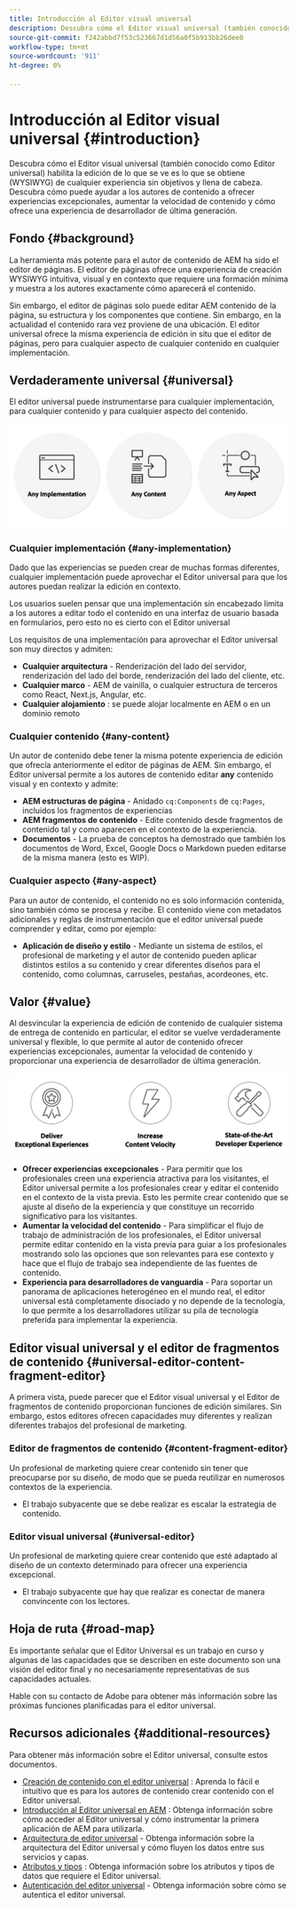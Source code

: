 ```yaml
---
title: Introducción al Editor visual universal
description: Descubra cómo el Editor visual universal (también conocido como Editor universal) habilita la edición de lo que se ve es lo que se obtiene (WYSIWYG) de cualquier experiencia sin objetivos y llena de cabeza. Descubra cómo puede ayudar a los autores de contenido a ofrecer experiencias excepcionales, aumentar la velocidad de contenido y cómo ofrece una experiencia de desarrollador de última generación.
source-git-commit: f242abbd7f53c523667d1d56a0f5b913bb26dee0
workflow-type: tm+mt
source-wordcount: '911'
ht-degree: 0%

---
```



# Introducción al Editor visual universal {#introduction}

Descubra cómo el Editor visual universal (también conocido como Editor universal) habilita la edición de lo que se ve es lo que se obtiene (WYSIWYG) de cualquier experiencia sin objetivos y llena de cabeza. Descubra cómo puede ayudar a los autores de contenido a ofrecer experiencias excepcionales, aumentar la velocidad de contenido y cómo ofrece una experiencia de desarrollador de última generación.

## Fondo {#background}

La herramienta más potente para el autor de contenido de AEM ha sido el editor de páginas. El editor de páginas ofrece una experiencia de creación WYSIWYG intuitiva, visual y en contexto que requiere una formación mínima y muestra a los autores exactamente cómo aparecerá el contenido.

Sin embargo, el editor de páginas solo puede editar AEM contenido de la página, su estructura y los componentes que contiene. Sin embargo, en la actualidad el contenido rara vez proviene de una ubicación. El editor universal ofrece la misma experiencia de edición in situ que el editor de páginas, pero para cualquier aspecto de cualquier contenido en cualquier implementación.

## Verdaderamente universal {#universal}

El editor universal puede instrumentarse para cualquier implementación, para cualquier contenido y para cualquier aspecto del contenido.

![Lo que hace que sea universal](assets/universal.png)

### Cualquier implementación {#any-implementation}

Dado que las experiencias se pueden crear de muchas formas diferentes, cualquier implementación puede aprovechar el Editor universal para que los autores puedan realizar la edición en contexto.

Los usuarios suelen pensar que una implementación sin encabezado limita a los autores a editar todo el contenido en una interfaz de usuario basada en formularios, pero esto no es cierto con el Editor universal

Los requisitos de una implementación para aprovechar el Editor universal son muy directos y admiten:

* **Cualquier arquitectura** - Renderización del lado del servidor, renderización del lado del borde, renderización del lado del cliente, etc.
* **Cualquier marco** - AEM de vainilla, o cualquier estructura de terceros como React, Next.js, Angular, etc.
* **Cualquier alojamiento** : se puede alojar localmente en AEM o en un dominio remoto

### Cualquier contenido {#any-content}

Un autor de contenido debe tener la misma potente experiencia de edición que ofrecía anteriormente el editor de páginas de AEM. Sin embargo, el Editor universal permite a los autores de contenido editar **any** contenido visual y en contexto y admite:

* **AEM estructuras de página** - Anidado `cq:Components` de `cq:Pages`, incluidos los fragmentos de experiencias
* **AEM fragmentos de contenido** - Edite contenido desde fragmentos de contenido tal y como aparecen en el contexto de la experiencia.
* **Documentos** - La prueba de conceptos ha demostrado que también los documentos de Word, Excel, Google Docs o Markdown pueden editarse de la misma manera (esto es WIP).

### Cualquier aspecto {#any-aspect}

Para un autor de contenido, el contenido no es solo información contenida, sino también cómo se procesa y recibe. El contenido viene con metadatos adicionales y reglas de instrumentación que el editor universal puede comprender y editar, como por ejemplo:

* **Aplicación de diseño y estilo** - Mediante un sistema de estilos, el profesional de marketing y el autor de contenido pueden aplicar distintos estilos a su contenido y crear diferentes diseños para el contenido, como columnas, carruseles, pestañas, acordeones, etc.

## Valor {#value}

Al desvincular la experiencia de edición de contenido de cualquier sistema de entrega de contenido en particular, el editor se vuelve verdaderamente universal y flexible, lo que permite al autor de contenido ofrecer experiencias excepcionales, aumentar la velocidad de contenido y proporcionar una experiencia de desarrollador de última generación.

![El valor del Editor universal](assets/value.png)

* **Ofrecer experiencias excepcionales** - Para permitir que los profesionales creen una experiencia atractiva para los visitantes, el Editor universal permite a los profesionales crear y editar el contenido en el contexto de la vista previa. Esto les permite crear contenido que se ajuste al diseño de la experiencia y que constituye un recorrido significativo para los visitantes.
* **Aumentar la velocidad del contenido** - Para simplificar el flujo de trabajo de administración de los profesionales, el Editor universal permite editar contenido en la vista previa para guiar a los profesionales mostrando solo las opciones que son relevantes para ese contexto y hace que el flujo de trabajo sea independiente de las fuentes de contenido.
* **Experiencia para desarrolladores de vanguardia** - Para soportar un panorama de aplicaciones heterogéneo en el mundo real, el editor universal está completamente disociado y no depende de la tecnología, lo que permite a los desarrolladores utilizar su pila de tecnología preferida para implementar la experiencia.

## Editor visual universal y el editor de fragmentos de contenido {#universal-editor-content-fragment-editor}

A primera vista, puede parecer que el Editor visual universal y el Editor de fragmentos de contenido proporcionan funciones de edición similares. Sin embargo, estos editores ofrecen capacidades muy diferentes y realizan diferentes trabajos del profesional de marketing.

### Editor de fragmentos de contenido {#content-fragment-editor}

Un profesional de marketing quiere crear contenido sin tener que preocuparse por su diseño, de modo que se pueda reutilizar en numerosos contextos de la experiencia.

* El trabajo subyacente que se debe realizar es escalar la estrategia de contenido.

### Editor visual universal {#universal-editor}

Un profesional de marketing quiere crear contenido que esté adaptado al diseño de un contexto determinado para ofrecer una experiencia excepcional.

* El trabajo subyacente que hay que realizar es conectar de manera convincente con los lectores.

## Hoja de ruta {#road-map}

Es importante señalar que el Editor Universal es un trabajo en curso y algunas de las capacidades que se describen en este documento son una visión del editor final y no necesariamente representativas de sus capacidades actuales.

Hable con su contacto de Adobe para obtener más información sobre las próximas funciones planificadas para el editor universal.

## Recursos adicionales {#additional-resources}

Para obtener más información sobre el Editor universal, consulte estos documentos.

* [Creación de contenido con el editor universal](authoring.md) : Aprenda lo fácil e intuitivo que es para los autores de contenido crear contenido con el Editor universal.
* [Introducción al Editor universal en AEM](getting-started.md) : Obtenga información sobre cómo acceder al Editor universal y cómo instrumentar la primera aplicación de AEM para utilizarla.
* [Arquitectura de editor universal](architecture.md) - Obtenga información sobre la arquitectura del Editor universal y cómo fluyen los datos entre sus servicios y capas.
* [Atributos y tipos](attributes-types.md) : Obtenga información sobre los atributos y tipos de datos que requiere el Editor universal.
* [Autenticación del editor universal](authentication.md) - Obtenga información sobre cómo se autentica el editor universal.
